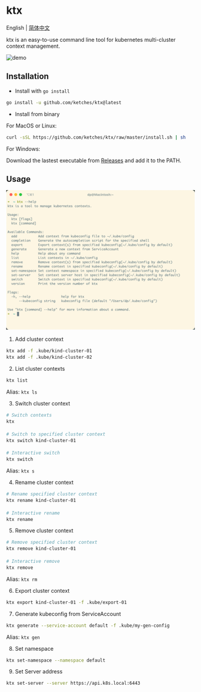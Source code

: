 # ktx

English | [简体中文](README_zh-CN.md)

ktx is an easy-to-use command line tool for kubernetes multi-cluster context management.

![demo](docs/images/demo.gif)

## Installation

- Install with `go install`

```bash
go install -u github.com/ketches/ktx@latest
```

- Install from binary

For MacOS or Linux:

```bash
curl -sSL https://github.com/ketches/ktx/raw/master/install.sh | sh
```

For Windows:

Download the lastest executable from [Releases](https://github.com/ketches/ktx/releases/latest) and add it to the PATH.

## Usage

![usage](docs/images/usage.png)

1. Add cluster context

```bash
ktx add -f .kube/kind-cluster-01
ktx add -f .kube/kind-cluster-02
```

2. List cluster contexts

```bash
ktx list
```

Alias: `ktx ls`

3. Switch cluster context

```bash
# Switch contexts
ktx

# Switch to specified cluster context
ktx switch kind-cluster-01

# Interactive switch
ktx switch
```

Alias: `ktx s`

4. Rename cluster context

```bash
# Rename specified cluster context
ktx rename kind-cluster-01

# Interactive rename
ktx rename
```

5. Remove cluster context

```bash
# Remove specified cluster context
ktx remove kind-cluster-01

# Interactive remove
ktx remove
```

Alias: `ktx rm`

6. Export cluster context

```bash
ktx export kind-cluster-01 -f .kube/export-01
```

7. Generate kubeconfig from ServiceAccount

```bash
ktx generate --service-account default -f .kube/my-gen-config
```

Alias: `ktx gen`

8. Set namespace

```bash
ktx set-namespace --namespace default
```

9. Set Server address

```bash
ktx set-server --server https://api.k8s.local:6443
```
